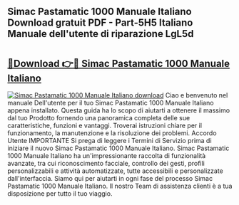 ## Simac Pastamatic 1000 Manuale Italiano Download gratuit PDF - Part-5H5 Italiano Manuale dell'utente di riparazione LgL5d

# <h2><a href="http://dfd3rp.blite.top/?on=Simac+Pastamatic+1000+Manuale+Italiano">🔗Download 👉🔴 Simac Pastamatic 1000 Manuale Italiano</a></h2>

[![Simac Pastamatic 1000 Manuale Italiano download](https://i.imgur.com/lujVjoI.png)](http://dfd3rp.blite.top/?on=Simac+Pastamatic+1000+Manuale+Italiano)
Ciao e benvenuto nel manuale Dell'utente per il tuo Simac Pastamatic 1000 Manuale Italiano appena installato. Questa guida ha lo scopo di aiutarti a ottenere il massimo dal tuo Prodotto fornendo una panoramica completa delle sue caratteristiche, funzioni e vantaggi. Troverai istruzioni chiare per il funzionamento, la manutenzione e la risoluzione dei problemi. Accordo Utente IMPORTANTE Si prega di leggere i Termini di Servizio prima di iniziare il nuovo Simac Pastamatic 1000 Manuale Italiano. Simac Pastamatic 1000 Manuale Italiano ha un'impressionante raccolta di funzionalità avanzate, tra cui riconoscimento facciale, controllo dei gesti, profili personalizzabili e attività automatizzate, tutte accessibili e personalizzate dall'interfaccia. Siamo qui per aiutarti in ogni fase del processo Simac Pastamatic 1000 Manuale Italiano. Il nostro Team di assistenza clienti è a tua disposizione per tutto il tuo viaggio.
